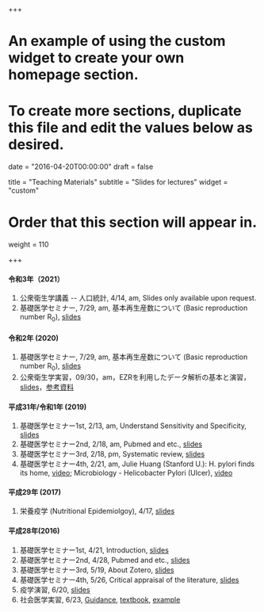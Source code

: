 +++
# An example of using the custom widget to create your own homepage section.
# To create more sections, duplicate this file and edit the values below as desired.

date = "2016-04-20T00:00:00"
draft = false

title = "Teaching Materials"
subtitle = "Slides for lectures"
widget = "custom"

# Order that this section will appear in.
weight = 110

+++


#### 令和3年（2021）

1. 公衆衛生学講義 -- 人口統計, 4/14, am, Slides only available upon request. 
1. 基礎医学セミナー, 7/29, am, 基本再生産数について (Basic reproduction number R$_0$), [slides](https://wangcc.me/R0)

#### 令和2年 (2020)

1. 基礎医学セミナー, 7/29, am, 基本再生産数について (Basic reproduction number R$_0$), [slides](https://github.com/winterwang/R0/raw/master/R0_20200729.pdf)
2. 公衆衛生学実習，09/30，am，EZRを利用したデータ解析の基本と演習，[slides](https://wangcc.me/epi2020slides/#1)，[参考資料](https://github.com/winterwang/Epi2020/raw/master/EZRintro/intro.pdf)

#### 平成31年/令和1年 (2019)

1. 基礎医学セミナー1st, 2/13, am, Understand Sensitivity and Specificity, [slides](https://wangcc.me/seminar_2019/)
2. 基礎医学セミナー2nd, 2/18, am, Pubmed and etc., [slides](https://wangcc.me/seminar_2019_pubmed/)
3. 基礎医学セミナー3rd, 2/18, pm, Systematic review, [slides](https://wangcc.me/seminar_2019_meta/)
4. 基礎医学セミナー4th, 2/21, am, Julie Huang (Stanford U.): H. pylori finds its home, [video](https://www.youtube.com/watch?v=aFc13YMfgeA); Microbiology - Helicobacter Pylori (Ulcer), [video](https://www.youtube.com/watch?v=y-shOXdsJeA)


#### 平成29年 (2017)

1. 栄養疫学 (Nutritional Epidemiolgoy), 4/17, [slides](https://wangcc.me/slides417/)


#### 平成28年(2016)


1. 基礎医学セミナー1st, 4/21, Introduction, [slides](http://rpubs.com/winterwang/introduction)
2. 基礎医学セミナー2nd, 4/28, Pubmed and etc., [slides](http://rpubs.com/winterwang/seminar_slides2)
3. 基礎医学セミナー3rd, 5/19, About Zotero, [slides](http://rpubs.com/winterwang/seminar_slides3)
4. 基礎医学セミナー4th, 5/26, Critical appraisal of the literature, [slides](http://rpubs.com/winterwang/seminar_slides4)
5. 疫学演習, 6/20, [slides](http://wangcc.me/Epi_exercise/slides.html#/)
6. 社会医学実習, 6/23, [Guidance](http://wangcc.me/files/guidance.pdf), [textbook](http://wangcc.me/files/textbook.pdf), [example](http://wangcc.me/files/example.pdf)

